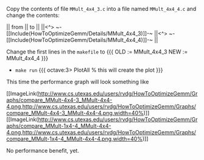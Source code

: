 Copy the contents of file `MMult_4x4_3.c` into a file named `MMult_4x4_4.c` and change the contents:

 || from || to ||
 ||<^> ~-[[Include(HowToOptimizeGemm/Details/MMult_4x4_3)]]-~ ||<^> ~-[[Include(HowToOptimizeGemm/Details/MMult_4x4_4)]]-~ ||

Change the first lines in the `makefile` to
    {{{
OLD  := MMult_4x4_3
NEW  := MMult_4x4_4
}}}
 * `make run`
  {{{ 
octave:3> PlotAll        % this will create the plot
}}}

This time the performance graph will look something like

[[ImageLink(http://www.cs.utexas.edu/users/rvdg/HowToOptimizeGemm/Graphs/compare_MMult-4x4-3_MMult-4x4-4.png,http://www.cs.utexas.edu/users/rvdg/HowToOptimizeGemm/Graphs/compare_MMult-4x4-3_MMult-4x4-4.png,width=40%)]]
[[ImageLink(http://www.cs.utexas.edu/users/rvdg/HowToOptimizeGemm/Graphs/compare_MMult-1x4-4_MMult-4x4-4.png,http://www.cs.utexas.edu/users/rvdg/HowToOptimizeGemm/Graphs/compare_MMult-1x4-4_MMult-4x4-4.png,width=40%)]]

No performance benefit, yet.
